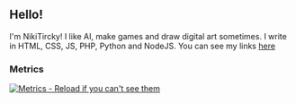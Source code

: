 ## Hello!
I'm NikiTircky! I like AI, make games and draw digital art sometimes. I write in HTML, CSS, JS, PHP, Python and NodeJS. You can see my links [here](https://nikitrickis-links.glitch.me/)

### Metrics

[![Metrics - Reload if you can't see them](https://metrics.lecoq.io/NikiTricky2?template=classic&base.activity=0&base.community=0&base.repositories=0&base.metadata=0&isocalendar=1&languages=1&isocalendar.duration=full-year&languages.limit=1000&languages.sections=most-used&languages.colors=github&languages.threshold=0%25&languages.indepth=false&languages.recent.load=300&languages.recent.days=14&config.timezone=Europe%2FSofia)](https://github.com/NikiTricky2/) 
